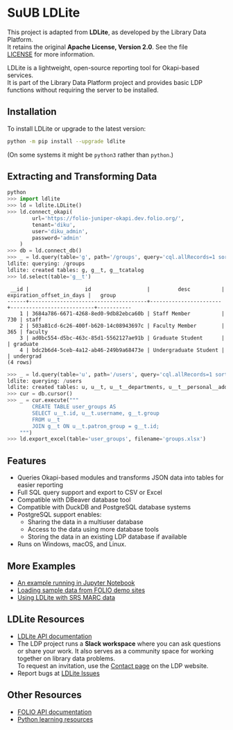 # SuUB LDLite

This project is adapted from **LDLite**, as developed by the Library Data Platform.  
It retains the original **Apache License, Version 2.0**. See the file  
[LICENSE](https://github.com/library-data-platform/ldlite/blob/master/LICENSE) for more information.


LDLite is a lightweight, open-source reporting tool for Okapi-based services.  
It is part of the Library Data Platform project and provides basic LDP functions without requiring the server to be installed.

## Installation

To install LDLite or upgrade to the latest version:

```bash
python -m pip install --upgrade ldlite
```

(On some systems it might be `python3` rather than `python`.)

## Extracting and Transforming Data

```python
python
>>> import ldlite
>>> ld = ldlite.LDLite()
>>> ld.connect_okapi(
        url='https://folio-juniper-okapi.dev.folio.org/',
        tenant='diku',
        user='diku_admin',
        password='admin'
    )
>>> db = ld.connect_db()
>>> _ = ld.query(table='g', path='/groups', query='cql.allRecords=1 sortby id')
ldlite: querying: /groups
ldlite: created tables: g, g__t, g__tcatalog
>>> ld.select(table='g__t')
```

```
 __id |                  id                  |         desc          | expiration_offset_in_days |   group   
------+--------------------------------------+-----------------------+---------------------------+-----------
    1 | 3684a786-6671-4268-8ed0-9db82ebca60b | Staff Member          |                       730 | staff     
    2 | 503a81cd-6c26-400f-b620-14c08943697c | Faculty Member        |                       365 | faculty   
    3 | ad0bc554-d5bc-463c-85d1-5562127ae91b | Graduate Student      |                           | graduate  
    4 | bdc2b6d4-5ceb-4a12-ab46-249b9a68473e | Undergraduate Student |                           | undergrad 
(4 rows)
```

```python
>>> _ = ld.query(table='u', path='/users', query='cql.allRecords=1 sortby id')
ldlite: querying: /users
ldlite: created tables: u, u__t, u__t__departments, u__t__personal__addresses, u__t__proxy_for, u__tcatalog
>>> cur = db.cursor()
>>> _ = cur.execute("""
        CREATE TABLE user_groups AS
        SELECT u__t.id, u__t.username, g__t.group
        FROM u__t
        JOIN g__t ON u__t.patron_group = g__t.id;
    """)
>>> ld.export_excel(table='user_groups', filename='groups.xlsx')
```

## Features

- Queries Okapi-based modules and transforms JSON data into tables for easier reporting
- Full SQL query support and export to CSV or Excel
- Compatible with DBeaver database tool
- Compatible with DuckDB and PostgreSQL database systems
- PostgreSQL support enables:
  - Sharing the data in a multiuser database
  - Access to the data using more database tools
  - Storing the data in an existing LDP database if available
- Runs on Windows, macOS, and Linux.

## More Examples

- [An example running in Jupyter Notebook](https://github.com/library-data-platform/ldlite/blob/main/examples/example.md)
- [Loading sample data from FOLIO demo sites](https://github.com/library-data-platform/ldlite/blob/main/examples/folio_demo.py)
- [Using LDLite with SRS MARC data](https://github.com/library-data-platform/ldlite/blob/main/srs.md)

## LDLite Resources

- [LDLite API documentation](https://library-data-platform.github.io/ldlite/ldlite.html)
- The LDP project runs a **Slack workspace** where you can ask questions or share your work. It also serves as a community space for working together on library data problems.  
  To request an invitation, use the [Contact page](https://librarydataplatform.org/contact/) on the LDP website.
- Report bugs at [LDLite Issues](https://github.com/library-data-platform/ldlite/issues)

## Other Resources

- [FOLIO API documentation](https://dev.folio.org/reference/api/)
- [Python learning resources](https://www.python.org/about/gettingstarted/)